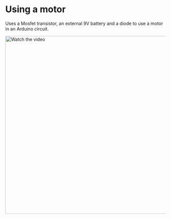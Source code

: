 # Using a motor

Uses a Mosfet transistor, an external 9V battery and a diode to use a motor in an Arduino circuit.

<div>
  <a href="https://youtu.be/xhoBAzffGTI">
    <img src="https://img.youtube.com/vi/xhoBAzffGTI/0.jpg" alt="Watch the video" style="width:560px;">
  </a>
</div>